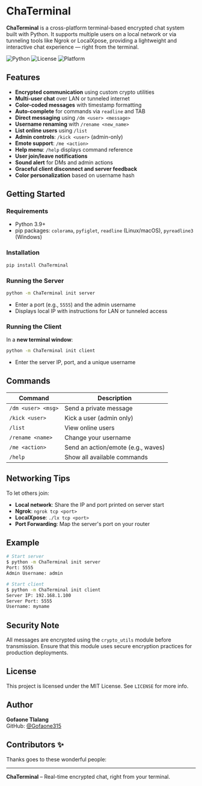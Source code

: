 # ChaTerminal

**ChaTerminal** is a cross-platform terminal-based encrypted chat system built with Python. It supports multiple users on a local network or via tunneling tools like Ngrok or LocalXpose, providing a lightweight and interactive chat experience — right from the terminal.

![Python](https://img.shields.io/badge/Python-3.9+-blue.svg)
![License](https://img.shields.io/github/license/Gofaone315/ChaTerminal)
![Platform](https://img.shields.io/badge/Platform-Terminal-informational)

## Features

- **Encrypted communication** using custom crypto utilities
- **Multi-user chat** over LAN or tunneled internet
- **Color-coded messages** with timestamp formatting
- **Auto-complete** for commands via `readline` and TAB
- **Direct messaging** using `/dm <user> <message>`
- **Username renaming** with `/rename <new_name>`
- **List online users** using `/list`
- **Admin controls**: `/kick <user>` (admin-only)
- **Emote support**: `/me <action>`
- **Help menu**: `/help` displays command reference
- **User join/leave notifications**
- **Sound alert** for DMs and admin actions
- **Graceful client disconnect and server feedback**
- **Color personalization** based on username hash

## Getting Started

### Requirements

- Python 3.9+
- pip packages: `colorama`, `pyfiglet`, `readline` (Linux/macOS), `pyreadline3` (Windows)

### Installation

```bash
pip install ChaTerminal
```

### Running the Server

```bash
python -m ChaTerminal init server
```

- Enter a port (e.g., `5555`) and the admin username
- Displays local IP with instructions for LAN or tunneled access

### Running the Client

In a **new terminal window**:

```bash
python -m ChaTerminal init client
```

- Enter the server IP, port, and a unique username

## Commands

| Command             | Description                              |
|---------------------|------------------------------------------|
| `/dm <user> <msg>`  | Send a private message                   |
| `/kick <user>`      | Kick a user (admin only)                 |
| `/list`             | View online users                        |
| `/rename <name>`    | Change your username                     |
| `/me <action>`      | Send an action/emote (e.g., waves)       |
| `/help`             | Show all available commands              |

## Networking Tips

To let others join:

- **Local network**: Share the IP and port printed on server start
- **Ngrok**: `ngrok tcp <port>`
- **LocalXpose**: `./lx tcp <port>`
- **Port Forwarding**: Map the server's port on your router

## Example

```bash
# Start server
$ python -m ChaTerminal init server
Port: 5555
Admin Username: admin

# Start client
$ python -m ChaTerminal init client
Server IP: 192.168.1.100
Server Port: 5555
Username: myname
```

## Security Note

All messages are encrypted using the `crypto_utils` module before transmission. Ensure that this module uses secure encryption practices for production deployments.

## License

This project is licensed under the MIT License. See `LICENSE` for more info.

## Author

**Gofaone Tlalang**  
GitHub: [@Gofaone315](https://github.com/Gofaone315)

## Contributors ✨

Thanks goes to these wonderful people:

<!-- ALL-CONTRIBUTORS-LIST:START - Do not remove or modify this section -->
<!-- ALL-CONTRIBUTORS-LIST:END -->

---

**ChaTerminal** – Real-time encrypted chat, right from your terminal.
